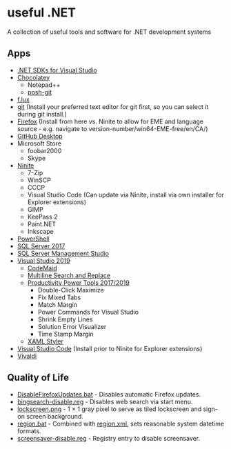 # useful .NET
A collection of useful tools and software for .NET development systems

## Apps

* [.NET SDKs for Visual Studio](https://dotnet.microsoft.com/download/visual-studio-sdks)
* [Chocolatey](https://chocolatey.org/)
  * Notepad++
  * [posh-git](https://github.com/dahlbyk/posh-git)
* [f.lux](https://justgetflux.com/)
* [git](https://git-scm.com/) (Install your preferred text editor for git first, so you can select it during git install.)
* [Firefox](https://ftp.mozilla.org/pub/firefox/releases/) (Install from here vs. Ninite to allow for EME and language source - e.g. navigate to version-number/win64-EME-free/en/CA/)
* [GitHub Desktop](https://desktop.github.com/)
* Microsoft Store
  * foobar2000
  * Skype
* [Ninite](https://ninite.com/)
  * 7-Zip
  * WinSCP
  * CCCP
  * Visual Studio Code (Can update via Ninite, install via own installer for Explorer extensions)
  * GIMP
  * KeePass 2
  * Paint.NET
  * Inkscape
* [PowerShell](https://docs.microsoft.com/en-us/powershell/scripting/install/installing-powershell-on-windows)
* [SQL Server 2017](https://my.visualstudio.com/downloads)
* [SQL Server Management Studio](https://docs.microsoft.com/en-us/sql/ssms/sql-server-management-studio-ssms)
* [Visual Studio 2019](https://visualstudio.microsoft.com/)
  * [CodeMaid](https://marketplace.visualstudio.com/items?itemName=SteveCadwallader.CodeMaid)
  * [Multiline Search and Replace](https://marketplace.visualstudio.com/items?itemName=PeterMacej.MultilineSearchandReplace)
  * [Productivity Power Tools 2017/2019](https://marketplace.visualstudio.com/items?itemName=VisualStudioPlatformTeam.ProductivityPowerPack2017)
    * Double-Click Maximize
    * Fix Mixed Tabs
    * Match Margin
    * Power Commands for Visual Studio
    * Shrink Empty Lines
    * Solution Error Visualizer
    * Time Stamp Margin
  * [XAML Styler](https://marketplace.visualstudio.com/items?itemName=TeamXavalon.XAMLStyler)
* [Visual Studio Code](https://code.visualstudio.com/) (Install prior to Ninite for Explorer extensions)
* [Vivaldi](https://vivaldi.com/)

## Quality of Life
* [DisableFirefoxUpdates.bat](resources/DisableFirefoxUpdates.bat) - Disables automatic Firefox updates.
* [bingsearch-disable.reg](resources/bingsearch-disable.reg) - Disables web search via start menu.
* [lockscreen.png](resources/lockscreen.png) - 1 × 1 gray pixel to serve as tiled lockscreen and sign-on screen background.
* [region.bat](resources/region.bat) - Combined with [region.xml](resources/region.xml), sets reasonable system datetime formats.
* [screensaver-disable.reg](resources/screensaver-disable.reg) - Registry entry to disable screensaver.
